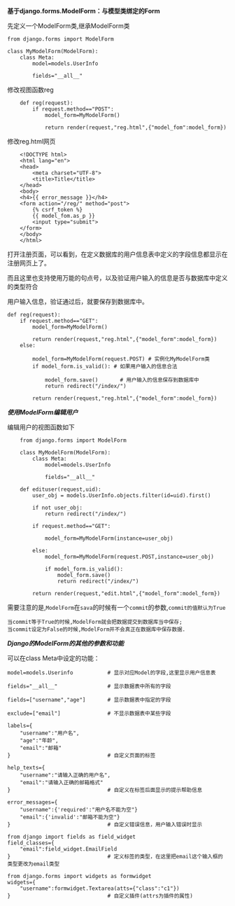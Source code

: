 **基于django.forms.ModelForm：与模型类绑定的Form**

先定义一个ModelForm类,继承ModelForm类

    from django.forms import ModelForm
    
    class MyModelForm(ModelForm):
        class Meta:
            model=models.UserInfo
    
            fields="__all__"
            
修改视图函数reg

        def reg(request):
            if request.method=="POST":
                model_form=MyModelForm()
        
                return render(request,"reg.html",{"model_fom":model_form})

修改reg.html网页

        <!DOCTYPE html>
        <html lang="en">
        <head>
            <meta charset="UTF-8">
            <title>Title</title>
        </head>
        <body>
        <h4>{{ error_message }}</h4>
        <form action="/reg/" method="post">
            {% csrf_token %}
            {{ model_fom.as_p }}
            <input type="submit">
        </form>
        </body>
        </html>

打开注册页面，可以看到，在定义数据库的用户信息表中定义的字段信息都显示在注册网页上了。

而且这里也支持使用万能的句点号，以及验证用户输入的信息是否与数据库中定义的类型符合

用户输入信息，验证通过后，就要保存到数据库中。

    def reg(request):
        if request.method=="GET":
            model_form=MyModelForm()
    
            return render(request,"reg.html",{"model_form":model_form})
        else: 
    
            model_form=MyModelForm(request.POST) # 实例化MyModelForm类
            if model_form.is_valid(): # 如果用户输入的信息合法
    
                model_form.save()       # 用户输入的信息保存到数据库中
                return redirect("/index/")
    
            return render(request,"reg.html",{"model_form":model_form})

***使用ModelForm编辑用户***

编辑用户的视图函数如下

        from django.forms import ModelForm
        
        class MyModelForm(ModelForm):
            class Meta:
                model=models.UserInfo
        
                fields="__all__"
        
        def edituser(request,uid):
            user_obj = models.UserInfo.objects.filter(id=uid).first()
        
            if not user_obj:
                return redirect("/index/")
        
            if request.method=="GET":
        
                model_form=MyModelForm(instance=user_obj)
        
            else:
                model_form=MyModelForm(request.POST,instance=user_obj)
        
                if model_form.is_valid():
                    model_form.save()
                    return redirect("/index/")
        
            return render(request,"edit.html",{"model_form":model_form})

需要注意的是,`ModelForm`在`sava`的时候有一个`commit`的参数,`commit的值默认为True`

	当commit等于True的时候,ModelForm就会把数据提交到数据库当中保存;
	当commit设定为False的时候,ModelForm并不会真正在数据库中保存数据.

***Django的ModelForm的其他的参数和功能***

可以在class Meta中设定的功能：

	model=models.Userinfo           # 显示对应Model的字段,这里显示用户信息表
	
	fields="__all__"                # 显示数据表中所有的字段
	
	fields=["username","age"]       # 显示数据表中指定的字段
	
	exclude=["email"]               # 不显示数据表中某些字段
	
	labels={
		"username":"用户名",
		"age":"年龄",
		"email":"邮箱"
	}                               # 自定义页面的标签
	
	help_texts={
		"username":"请输入正确的用户名",
		"email":"请输入正确的邮箱格式"
	}                               # 自定义在标签后面显示的提示帮助信息
	
	error_messages={
		"username":{'required':"用户名不能为空"}
		"email":{'invalid':"邮箱不能为空"}
	}                               # 自定义错误信息，用户输入错误时显示
	
	from django import fields as field_widget
	field_classes={
		"email":field_widget.EmailField
	}                               # 定义标签的类型，在这里把email这个输入框的类型更改为email类型
	
	from django.forms import widgets as formwidget
	widgets={
		"username":formwidget.Textarea(atts={"class":"c1"})
	}                               # 自定义插件(attrs为插件的属性)